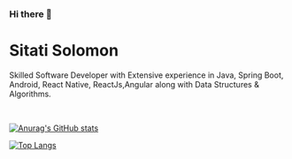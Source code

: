 ### Hi there 👋


# Sitati Solomon
Skilled Software Developer with Extensive experience in Java, Spring Boot, Android, React Native, ReactJs,Angular along with Data Structures & Algorithms.

<br>

[![Anurag's GitHub stats](https://github-readme-stats.vercel.app/api?username=mabunde&show_icons=true&theme=radical)](https://github.com/anuraghazra/github-readme-stats)


[![Top Langs](https://github-readme-stats.vercel.app/api/top-langs/?username=mabunde&theme=radical)](https://github.com/anuraghazra/github-readme-stats)



<!--
**mabunde/mabunde** is a ✨ _special_ ✨ repository because its `README.md` (this file) appears on your GitHub profile.

Here are some ideas to get you started:

- 🔭 I’m currently working on ...
- 🌱 I’m currently learning ...
- 👯 I’m looking to collaborate on ...
- 🤔 I’m looking for help with ...
- 💬 Ask me about ...
- 📫 How to reach me: ...
- 😄 Pronouns: ...
- ⚡ Fun fact: ...
-->
